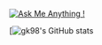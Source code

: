 [![Ask Me Anything !](https://img.shields.io/badge/Ask%20me-anything-1abc9c.svg)](https://GitHub.com/Naereen/ama)

[![gk98's GitHub stats](https://github-readme-stats.vercel.app/api?username=gk98s&show_icons=true&theme=onedark)
